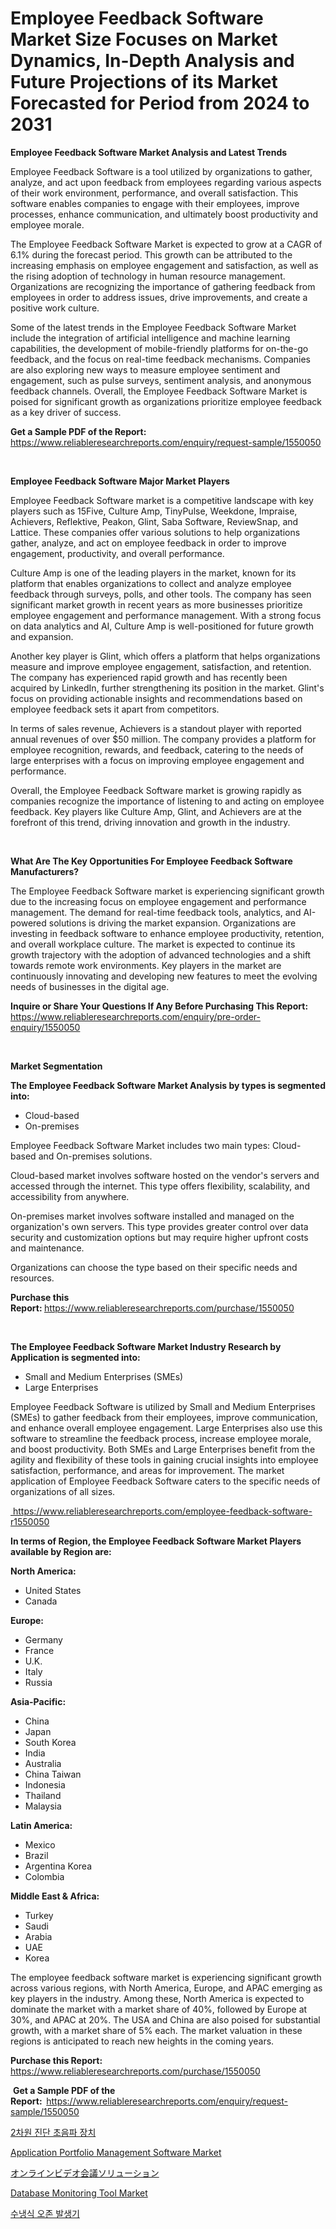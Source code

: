 <p><h1>Employee Feedback Software Market Size Focuses on Market Dynamics, In-Depth Analysis and Future Projections of its Market Forecasted for Period from 2024 to 2031</h1></p><p><strong>Employee Feedback Software Market Analysis and Latest Trends</strong></p>
<p><p>Employee Feedback Software is a tool utilized by organizations to gather, analyze, and act upon feedback from employees regarding various aspects of their work environment, performance, and overall satisfaction. This software enables companies to engage with their employees, improve processes, enhance communication, and ultimately boost productivity and employee morale.</p><p>The Employee Feedback Software Market is expected to grow at a CAGR of 6.1% during the forecast period. This growth can be attributed to the increasing emphasis on employee engagement and satisfaction, as well as the rising adoption of technology in human resource management. Organizations are recognizing the importance of gathering feedback from employees in order to address issues, drive improvements, and create a positive work culture.</p><p>Some of the latest trends in the Employee Feedback Software Market include the integration of artificial intelligence and machine learning capabilities, the development of mobile-friendly platforms for on-the-go feedback, and the focus on real-time feedback mechanisms. Companies are also exploring new ways to measure employee sentiment and engagement, such as pulse surveys, sentiment analysis, and anonymous feedback channels. Overall, the Employee Feedback Software Market is poised for significant growth as organizations prioritize employee feedback as a key driver of success.</p></p>
<p><strong>Get a Sample PDF of the Report:&nbsp;</strong> <a href="https://www.reliableresearchreports.com/enquiry/request-sample/1550050">https://www.reliableresearchreports.com/enquiry/request-sample/1550050</a></p>
<p>&nbsp;</p>
<p><strong>Employee Feedback Software Major Market Players</strong></p>
<p><p>Employee Feedback Software market is a competitive landscape with key players such as 15Five, Culture Amp, TinyPulse, Weekdone, Impraise, Achievers, Reflektive, Peakon, Glint, Saba Software, ReviewSnap, and Lattice. These companies offer various solutions to help organizations gather, analyze, and act on employee feedback in order to improve engagement, productivity, and overall performance.</p><p>Culture Amp is one of the leading players in the market, known for its platform that enables organizations to collect and analyze employee feedback through surveys, polls, and other tools. The company has seen significant market growth in recent years as more businesses prioritize employee engagement and performance management. With a strong focus on data analytics and AI, Culture Amp is well-positioned for future growth and expansion.</p><p>Another key player is Glint, which offers a platform that helps organizations measure and improve employee engagement, satisfaction, and retention. The company has experienced rapid growth and has recently been acquired by LinkedIn, further strengthening its position in the market. Glint's focus on providing actionable insights and recommendations based on employee feedback sets it apart from competitors.</p><p>In terms of sales revenue, Achievers is a standout player with reported annual revenues of over $50 million. The company provides a platform for employee recognition, rewards, and feedback, catering to the needs of large enterprises with a focus on improving employee engagement and performance.</p><p>Overall, the Employee Feedback Software market is growing rapidly as companies recognize the importance of listening to and acting on employee feedback. Key players like Culture Amp, Glint, and Achievers are at the forefront of this trend, driving innovation and growth in the industry.</p></p>
<p>&nbsp;</p>
<p><strong>What Are The Key Opportunities For Employee Feedback Software Manufacturers?</strong></p>
<p><p>The Employee Feedback Software market is experiencing significant growth due to the increasing focus on employee engagement and performance management. The demand for real-time feedback tools, analytics, and AI-powered solutions is driving the market expansion. Organizations are investing in feedback software to enhance employee productivity, retention, and overall workplace culture. The market is expected to continue its growth trajectory with the adoption of advanced technologies and a shift towards remote work environments. Key players in the market are continuously innovating and developing new features to meet the evolving needs of businesses in the digital age.</p></p>
<p><strong>Inquire or Share Your Questions If Any Before Purchasing This Report:</strong> <a href="https://www.reliableresearchreports.com/enquiry/pre-order-enquiry/1550050">https://www.reliableresearchreports.com/enquiry/pre-order-enquiry/1550050</a></p>
<p>&nbsp;</p>
<p><strong>Market Segmentation</strong></p>
<p><strong>The Employee Feedback Software Market Analysis by types is segmented into:</strong></p>
<p><ul><li>Cloud-based</li><li>On-premises</li></ul></p>
<p><p>Employee Feedback Software Market includes two main types: Cloud-based and On-premises solutions.</p><p>Cloud-based market involves software hosted on the vendor's servers and accessed through the internet. This type offers flexibility, scalability, and accessibility from anywhere.</p><p>On-premises market involves software installed and managed on the organization's own servers. This type provides greater control over data security and customization options but may require higher upfront costs and maintenance.</p><p>Organizations can choose the type based on their specific needs and resources.</p></p>
<p><strong>Purchase this Report:&nbsp;</strong><a href="https://www.reliableresearchreports.com/purchase/1550050">https://www.reliableresearchreports.com/purchase/1550050</a></p>
<p>&nbsp;</p>
<p><strong>The Employee Feedback Software Market Industry Research by Application is segmented into:</strong></p>
<p><ul><li>Small and Medium Enterprises (SMEs)</li><li>Large Enterprises</li></ul></p>
<p><p>Employee Feedback Software is utilized by Small and Medium Enterprises (SMEs) to gather feedback from their employees, improve communication, and enhance overall employee engagement. Large Enterprises also use this software to streamline the feedback process, increase employee morale, and boost productivity. Both SMEs and Large Enterprises benefit from the agility and flexibility of these tools in gaining crucial insights into employee satisfaction, performance, and areas for improvement. The market application of Employee Feedback Software caters to the specific needs of organizations of all sizes.</p></p>
<p><a href="https://www.reliableresearchreports.com/employee-feedback-software-r1550050">&nbsp;https://www.reliableresearchreports.com/employee-feedback-software-r1550050</a></p>
<p><strong>In terms of Region, the Employee Feedback Software Market Players available by Region are:</strong></p>
<p>
    <p> <strong> North America: </strong>
        <ul>
            <li>United States</li>
            <li>Canada</li>
        </ul>
        </p> 
    <p> <strong> Europe: </strong>
        <ul>
            <li>Germany</li>
            <li>France</li>
            <li>U.K.</li>
            <li>Italy</li>
            <li>Russia</li>
        </ul>
        </p> 
    <p> <strong> Asia-Pacific: </strong>
        <ul>
            <li>China</li>
            <li>Japan</li>
            <li>South Korea</li>
            <li>India</li>
            <li>Australia</li>
            <li>China Taiwan</li>
            <li>Indonesia</li>
            <li>Thailand</li>
            <li>Malaysia</li>
        </ul>
        </p> 
    <p> <strong> Latin America: </strong>
        <ul>
            <li>Mexico</li>
            <li>Brazil</li>
            <li>Argentina Korea</li>
            <li>Colombia</li>
        </ul>
        </p> 
    <p> <strong> Middle East & Africa: </strong>
        <ul>
            <li>Turkey</li>
            <li>Saudi</li>
            <li>Arabia</li>
            <li>UAE</li>
            <li>Korea</li>
        </ul>
    </p>
    </p>
<p><p>The employee feedback software market is experiencing significant growth across various regions, with North America, Europe, and APAC emerging as key players in the industry. Among these, North America is expected to dominate the market with a market share of 40%, followed by Europe at 30%, and APAC at 20%. The USA and China are also poised for substantial growth, with a market share of 5% each. The market valuation in these regions is anticipated to reach new heights in the coming years.</p></p>
<p><strong>Purchase this Report: </strong><a href="https://www.reliableresearchreports.com/purchase/1550050">https://www.reliableresearchreports.com/purchase/1550050</a></p>
<p>&nbsp;<strong>Get a Sample PDF of the Report:&nbsp;&nbsp;</strong><a href="https://www.reliableresearchreports.com/enquiry/request-sample/1550050">https://www.reliableresearchreports.com/enquiry/request-sample/1550050</a></p>
<p><strong></strong></p>
<p><p><a href="https://github.com/msujons1512/Market-Research-Report-List-2/blob/main/405662485995.md">2차원 진단 초음파 장치</a></p><p><a href="https://github.com/rakibtthstu9900/Market-Research-Report-List-2/blob/main/application-portfolio-management-software-market.md">Application Portfolio Management Software Market</a></p><p><a href="https://github.com/JessKilback/Market-Research-Report-List-2/blob/main/376749268818.md">オンラインビデオ会議ソリューション</a></p><p><a href="https://github.com/ernidarwin455/Market-Research-Report-List-2/blob/main/database-monitoring-tool-market.md">Database Monitoring Tool Market</a></p><p><a href="https://github.com/admichael111/Market-Research-Report-List-2/blob/main/436039385994.md">수냉식 오존 발생기</a></p></p>
